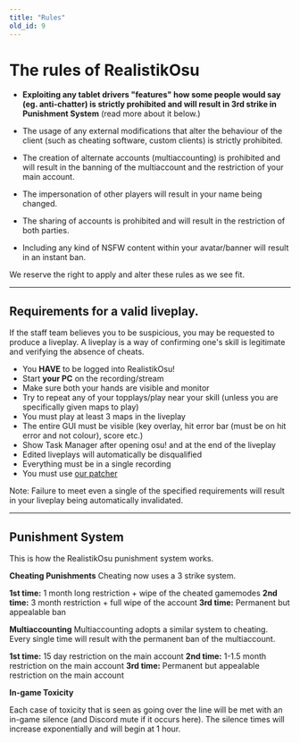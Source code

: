```yaml
---
title: "Rules"
old_id: 9
---
```


# The rules of RealistikOsu

- **Exploiting any tablet drivers "features" how some people would say (eg. anti-chatter) is strictly prohibited and will result in 3rd strike in Punishment System** (read more about it below.)

- The usage of any external modifications that alter the behaviour of the client (such as cheating software, custom clients) is strictly prohibited.

- The creation of alternate accounts (multiaccounting) is prohibited and will result in the banning of the multiaccount and the restriction of your main account.

- The impersonation of other players will result in your name being changed.

- The sharing of accounts is prohibited and will result in the restriction of both parties.

- Including any kind of NSFW content within your avatar/banner will result in an instant ban.

We reserve the right to apply and alter these rules as we see fit.

----------------------------------------------------

## Requirements for a valid liveplay.
If the staff team believes you to be suspicious, you may be requested to produce a liveplay. A liveplay is a way of confirming one's skill is legitimate and verifying the absence of cheats. 

- You **HAVE** to be logged into RealistikOsu! 
- Start **your PC** on the recording/stream
- Make sure both your hands are visible and monitor
- Try to repeat any of your topplays/play near your skill (unless you are specifically given maps to play)
- You must play at least 3 maps in the liveplay
- The entire GUI must be visible (key overlay, hit error bar (must be on hit error and not colour), score etc.)
- Show Task Manager after opening osu! and at the end of the liveplay
- Edited liveplays will automatically be disqualified
- Everything must be in a single recording
- You must use [our patcher](https://ussr.pl/patcher)

Note: Failure to meet even a single of the specified requirements will result in your liveplay being automatically invalidated.

----------------------------------------------------

## Punishment System
This is how the RealistikOsu punishment system works.

**Cheating Punishments**
Cheating now uses a 3 strike system.

**1st time:** 1 month long restriction + wipe of the cheated gamemodes
**2nd time:** 3 month restriction + full wipe of the account
**3rd time:** Permanent but appealable ban

**Multiaccounting**
Multiaccounting adopts a similar system to cheating. Every single time will result with the permanent ban of the multiaccount.

**1st time:** 15 day restriction on the main account
**2nd time:** 1-1.5 month restriction on the main account
**3rd time:** Permanent but appealable restriction on the main account

**In-game Toxicity**

Each case of toxicity that is seen as going  over the line will be met with an in-game silence (and Discord mute if it occurs here). The silence times will increase exponentially and will begin at 1 hour.

